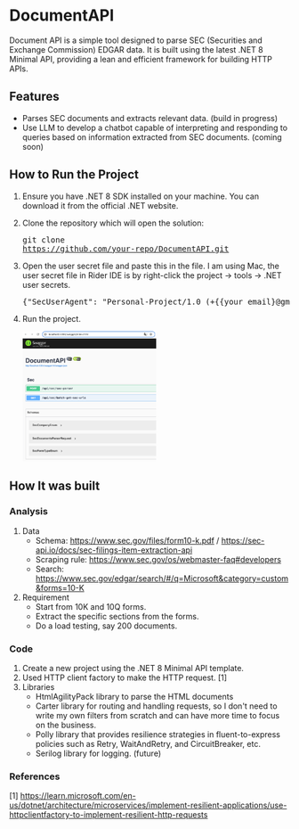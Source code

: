 # DocumentAPI
Document API is a simple tool designed to parse SEC (Securities and Exchange Commission) EDGAR data. It is built using the latest .NET 8 Minimal API, providing a lean and efficient framework for building HTTP APIs.  
## Features
- Parses SEC documents and extracts relevant data. (build in progress)
- Use LLM to develop a chatbot capable of interpreting and responding to queries based on information extracted from SEC documents. (coming soon)
## How to Run the Project
1. Ensure you have .NET 8 SDK installed on your machine. You can download it from the official .NET website.  
2. Clone the repository which will open the solution:  <pre>git clone https://github.com/your-repo/DocumentAPI.git </pre>
3. Open the user secret file and paste this in the file.
    I am using Mac, the user secret file in Rider IDE is by right-click the project -> tools -> .NET user secrets. 
    <pre>{"SecUserAgent": "Personal-Project/1.0 (+{{your email}@gmail.com)"}</pre>

4. Run the project.
   
   <img src="./swagger.png" width="50%" height="50%">

## How It was built
### Analysis
1. Data
   - Schema: https://www.sec.gov/files/form10-k.pdf / https://sec-api.io/docs/sec-filings-item-extraction-api
   - Scraping rule: https://www.sec.gov/os/webmaster-faq#developers
   - Search: https://www.sec.gov/edgar/search/#/q=Microsoft&category=custom&forms=10-K
2. Requirement
   - Start from 10K and 10Q forms.
   - Extract the specific sections from the forms.
   - Do a load testing, say 200 documents.
### Code
1. Create a new project using the .NET 8 Minimal API template.
2. Used HTTP client factory to make the HTTP request. [1]
3. Libraries
   - HtmlAgilityPack library to parse the HTML documents
   - Carter library for routing and handling requests, so I don't need to write my own filters from scratch and can have more time to focus on the business.
   - Polly library that provides resilience strategies in fluent-to-express policies such as Retry, WaitAndRetry, and CircuitBreaker, etc.
   - Serilog library for logging. (future)


### References
[1] https://learn.microsoft.com/en-us/dotnet/architecture/microservices/implement-resilient-applications/use-httpclientfactory-to-implement-resilient-http-requests
